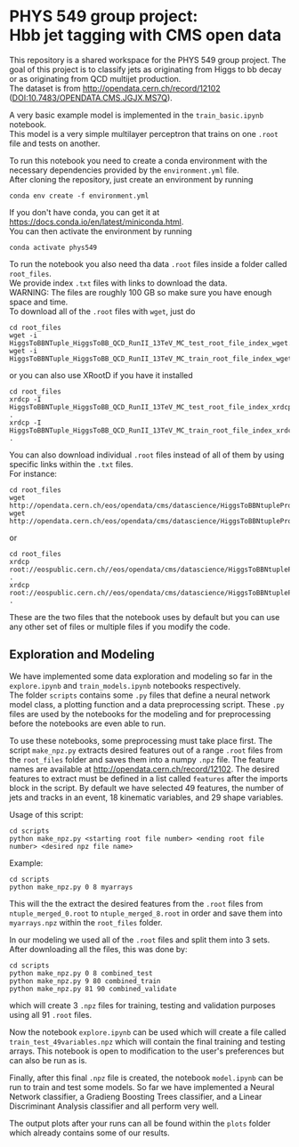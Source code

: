 # PHYS 549 group project: <br> Hbb jet tagging with CMS open data


This repository is a shared workspace for the PHYS 549 group project.
The goal of this project is to classify jets as originating from Higgs to bb decay or as originating from QCD multijet production.\
The dataset is from http://opendata.cern.ch/record/12102 ([DOI:10.7483/OPENDATA.CMS.JGJX.MS7Q](http://doi.org/10.7483/OPENDATA.CMS.JGJX.MS7Q)).

A very basic example model is implemented in the `train_basic.ipynb` notebook.\
This model is a very simple multilayer perceptron that trains on one `.root` file and tests on another.

To run this notebook you need to create a conda environment with the necessary dependencies provided by the `environment.yml` file.\
After cloning the repository, just create an environment by running 
```
conda env create -f environment.yml
```
If you don't have conda, you can get it at https://docs.conda.io/en/latest/miniconda.html. \
You can then activate the environment by running 
```
conda activate phys549
```
To run the notebook you also need tha data `.root` files inside a folder called `root_files`.\
We provide index `.txt` files with links to download the data.\
WARNING: The files are roughly 100 GB so make sure you have enough space and time.\
To download all of the `.root` files with `wget`, just do
```
cd root_files
wget -i HiggsToBBNTuple_HiggsToBB_QCD_RunII_13TeV_MC_test_root_file_index_wget.txt
wget -i HiggsToBBNTuple_HiggsToBB_QCD_RunII_13TeV_MC_train_root_file_index_wget.txt
```
or you can also use XRootD if you have it installed
```
cd root_files
xrdcp -I HiggsToBBNTuple_HiggsToBB_QCD_RunII_13TeV_MC_test_root_file_index_xrdcp.txt .
xrdcp -I HiggsToBBNTuple_HiggsToBB_QCD_RunII_13TeV_MC_train_root_file_index_xrdcp.txt .
```
You can also download individual `.root` files instead of all of them by using specific links within the `.txt` files.\
For instance:
```
cd root_files
wget http://opendata.cern.ch/eos/opendata/cms/datascience/HiggsToBBNtupleProducerTool/HiggsToBBNTuple_HiggsToBB_QCD_RunII_13TeV_MC/test/ntuple_merged_0.root
wget http://opendata.cern.ch/eos/opendata/cms/datascience/HiggsToBBNtupleProducerTool/HiggsToBBNTuple_HiggsToBB_QCD_RunII_13TeV_MC/test/ntuple_merged_10.root
```
or
```
cd root_files
xrdcp root://eospublic.cern.ch//eos/opendata/cms/datascience/HiggsToBBNtupleProducerTool/HiggsToBBNTuple_HiggsToBB_QCD_RunII_13TeV_MC/test/ntuple_merged_0.root .
xrdcp root://eospublic.cern.ch//eos/opendata/cms/datascience/HiggsToBBNtupleProducerTool/HiggsToBBNTuple_HiggsToBB_QCD_RunII_13TeV_MC/test/ntuple_merged_10.root .
```
These are the two files that the notebook uses by default but you can use any other set of files or multiple files if you modify the code.

## Exploration and Modeling

We have implemented some data exploration and modeling so far in the `explore.ipynb` and `train_models.ipynb` notebooks respectively.\
The folder `scripts` contains some `.py` files that define a neural network model class, a plotting function and a data preprocessing script.
These `.py` files are used by the notebooks for the modeling and for preprocessing before the notebooks are even able to run.

To use these notebooks, some preprocessing must take place first.
The script `make_npz.py` extracts desired features out of a range `.root` files from the `root_files` folder and saves them into a numpy `.npz` file.
The feature names are available at http://opendata.cern.ch/record/12102.
The desired features to extract must be defined in a list called `features` after the imports block in the script.
By default we have selected 49 features, the number of jets and tracks in an event, 18 kinematic variables, and 29 shape variables.

Usage of this script:
```
cd scripts
python make_npz.py <starting root file number> <ending root file number> <desired npz file name>
```
Example:
```
cd scripts
python make_npz.py 0 8 myarrays
```
This will the the extract the desired features from the `.root` files from `ntuple_merged_0.root` to `ntuple_merged_8.root` in order and save them into `myarrays.npz` within the `root_files` folder.

In our modeling we used all of the `.root` files and split them into 3 sets. After downloading all the files, this was done by:
```
cd scripts
python make_npz.py 0 8 combined_test
python make_npz.py 9 80 combined_train
python make_npz.py 81 90 combined_validate
```
which will create 3 `.npz` files for training, testing and validation purposes using all 91 `.root` files.

Now the notebook `explore.ipynb` can be used which will create a file called `train_test_49variables.npz` which will contain the final training and testing arrays. This notebook is open to modification to the user's preferences but can also be run as is.

Finally, after this final `.npz` file is created, the notebook `model.ipynb` can be run to train and test some models.
So far we have implemented a Neural Network classifier, a Gradieng Boosting Trees classifier, and a Linear Discriminant Analysis classifier and all perform very well.

The output plots after your runs can all be found within the `plots` folder which already contains some of our results.